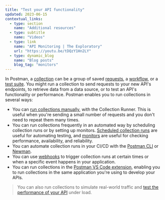 ```yaml
---
title: "Test your API functionality"
updated: 2023-06-15
contextual_links:
  - type: section
    name: "Additional resources"
  - type: subtitle
    name: "Videos"
  - type: link
    name: "API Monitoring | The Exploratory"
    url: "https://youtu.be/tDQzY1Hn2LY"
  - type: dynamic_blog
    name: "Blog posts"
    blog_tag: "monitors"
---
```


In Postman, a [collection](/docs/getting-started/first-steps/creating-the-first-collection/) can be a group of saved [requests](/docs/getting-started/first-steps/sending-the-first-request/), a [workflow](/docs/collections/running-collections/building-workflows/), or a [test suite](/docs/writing-scripts/test-scripts/). You might run a collection to send requests to your new API's endpoints, to retrieve data from a data source, or to test an API's functionality or performance. Postman enables you to run collections in several ways:

* You can [run collections manually](/docs/collections/running-collections/intro-to-collection-runs/), with the Collection Runner. This is useful when you're sending a small number of requests and you don't need to repeat them many times.
* You can run collections frequently in an automated way by scheduling collection runs or by setting up monitors. [Scheduled collection runs](/docs/collections/running-collections/scheduling-collection-runs) are useful for automating testing, and [monitors](/docs/collections/running-collections/scheduling-collection-runs-monitors) are useful for checking performance, availability, and reliability.
* You can automate collection runs in your CI/CD with the [Postman CLI](/docs/postman-cli/postman-cli-overview/) or [Newman](/docs/collections/using-newman-cli/command-line-integration-with-newman/).
* You can use [webhooks](/docs/collections/running-collections/collection-webhooks/) to trigger collection runs at certain times or when a specific event happens in your application.
* You can run collections in the [Postman VS Code extension](/docs/getting-started/basics/about-vs-code-extension/), enabling you to run collections in the same application you're using to develop your APIs.

> You can also run collections to simulate real-world traffic and [test the performance of your API](/docs/collections/performance-testing/testing-api-performance/) under load.
